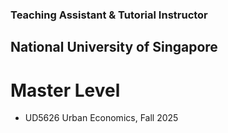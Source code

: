 ### Teaching Assistant & Tutorial Instructor
## National University of Singapore
# Master Level
- UD5626 Urban Economics, Fall 2025  
